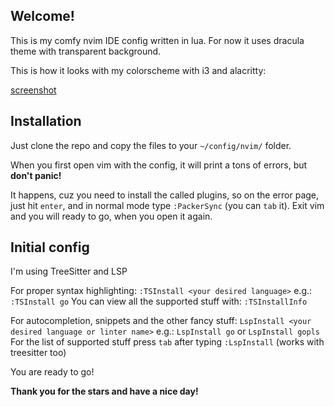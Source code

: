 ## Welcome!

This is my comfy nvim IDE config written in lua. For now it uses dracula theme with transparent background.

This is how it looks with my colorscheme with i3 and alacritty:

[screenshot](https://github.com/dovahkiin0424/nvim-lua-dots/blob/main/screenshot.png?raw=true)

## Installation

Just clone the repo and copy the files to your `~/config/nvim/` folder.

When you first open vim with the config, it will print a tons of errors, but **don't panic!**

It happens, cuz you need to install the called plugins, so on the error page, just hit `enter`, and in normal mode type `:PackerSync` (you can `tab` it).
Exit vim and you will ready to go, when you open it again.

## Initial config

I'm using TreeSitter and LSP

For proper syntax highlighting: `:TSInstall <your desired language>` e.g.: `:TSInstall go`
You can view all the supported stuff with: `:TSInstallInfo`

For autocompletion, snippets and the other fancy stuff: `LspInstall <your desired language or linter name>` e.g.: `LspInstall go` or `LspInstall gopls`
For the list of supported stuff press `tab` after typing `:LspInstall` (works with treesitter too)

You are ready to go!

**Thank you for the stars and have a nice day!**
